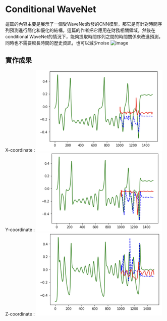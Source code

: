 # Conditional WaveNet
這篇的內容主要是展示了一個受WaveNet啟發的CNN模型，那它是有針對時間序列預測進行簡化和優化的結構，這篇的作者把它應用在財務相關領域，然後在conditional WaveNet的情況下，能夠提取時間序列之間的時間關係來改進預測，同時也不需要較長時間的歷史資訊，也可以減少noise
![image](https://asset-pdf.scinapse.io/prod/2603648311/figures/figure-2.3.jpg)

## 實作成果
X-coordinate : 
<img src="https://raw.githubusercontent.com/XieYiZhi78/cWaveNet/main/img/WaveNet_x_final.png" alt="resultx" width="400"/>
Y-coordinate : 
<img src="https://raw.githubusercontent.com/XieYiZhi78/cWaveNet/main/img/WaveNet_y_final.png" alt="resultx" width="400"/>
Z-coordinate : 
<img src="https://raw.githubusercontent.com/XieYiZhi78/cWaveNet/main/img/WaveNet_z_final.png" alt="resultx" width="400"/>
